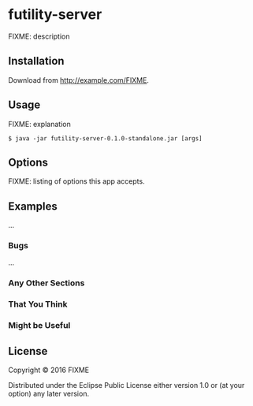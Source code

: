 # futility-server

FIXME: description

## Installation

Download from http://example.com/FIXME.

## Usage

FIXME: explanation

    $ java -jar futility-server-0.1.0-standalone.jar [args]

## Options

FIXME: listing of options this app accepts.

## Examples

...

### Bugs

...

### Any Other Sections
### That You Think
### Might be Useful

## License

Copyright © 2016 FIXME

Distributed under the Eclipse Public License either version 1.0 or (at
your option) any later version.
